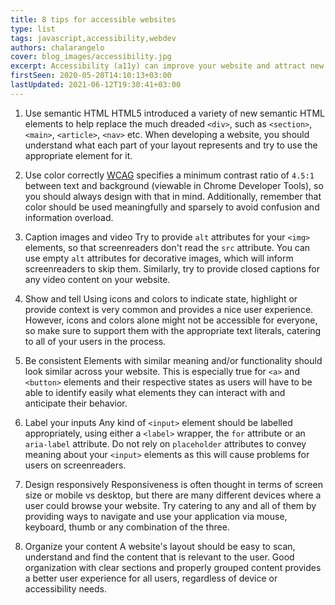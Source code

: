 ```yaml
---
title: 8 tips for accessible websites
type: list
tags: javascript,accessibility,webdev
authors: chalarangelo
cover: blog_images/accessibility.jpg
excerpt: Accessibility (a11y) can improve your website and attract new users. Learn how to get started with these 8 quick tips.
firstSeen: 2020-05-20T14:10:13+03:00
lastUpdated: 2021-06-12T19:30:41+03:00
---
```


1. Use semantic HTML
   HTML5 introduced a variety of new semantic HTML elements to help replace the much dreaded `<div>`, such as `<section>`, `<main>`, `<article>`, `<nav>` etc. When developing a website, you should understand what each part of your layout represents and try to use the appropriate element for it.

2. Use color correctly
   [WCAG](https://www.w3.org/WAI/standards-guidelines/wcag/) specifies a minimum contrast ratio of `4.5:1` between text and background (viewable in Chrome Developer Tools), so you should always design with that in mind. Additionally, remember that color should be used meaningfully and sparsely to avoid confusion and information overload.

3. Caption images and video
   Try to provide `alt` attributes for your `<img>` elements, so that screenreaders don't read the `src` attribute. You can use empty `alt` attributes for decorative images, which will inform screenreaders to skip them. Similarly, try to provide closed captions for any video content on your website.

4. Show and tell
   Using icons and colors to indicate state, highlight or provide context is very common and provides a nice user experience. However, icons and colors alone might not be accessible for everyone, so make sure to support them with the appropriate text literals, catering to all of your users in the process.

5. Be consistent
   Elements with similar meaning and/or functionality should look similar across your website. This is especially true for `<a>` and `<button>` elements and their respective states as users will have to be able to identify easily what elements they can interact with and anticipate their behavior.

6. Label your inputs
   Any kind of `<input>` element should be labelled appropriately, using either a `<label>` wrapper, the `for` attribute or an `aria-label` attribute. Do not rely on `placeholder` attributes to convey meaning about your `<input>` elements as this will cause problems for users on screenreaders.

7. Design responsively
   Responsiveness is often thought in terms of screen size or mobile vs desktop, but there are many different devices where a user could browse your website. Try catering to any and all of them by providing ways to navigate and use your application via mouse, keyboard, thumb or any combination of the three.

8. Organize your content
   A website's layout should be easy to scan, understand and find the content that is relevant to the user. Good organization with clear sections and properly grouped content provides a better user experience for all users, regardless of device or accessibility needs.
